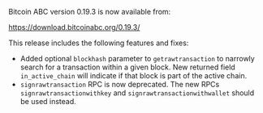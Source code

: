 Bitcoin ABC version 0.19.3 is now available from:

  <https://download.bitcoinabc.org/0.19.3/>

This release includes the following features and fixes:
 - Added optional `blockhash` parameter to `getrawtransaction` to narrowly
   search for a transaction within a given block. New returned field
   `in_active_chain` will indicate if that block is part of the active chain.
 - `signrawtransaction` RPC is now deprecated. The new RPCs 
   `signrawtransactionwithkey` and `signrawtransactionwithwallet` should 
   be used instead.
